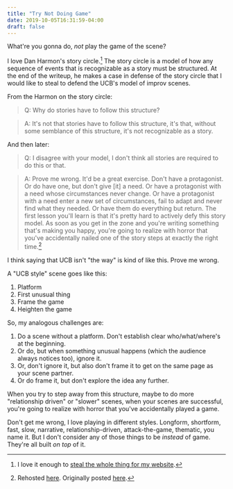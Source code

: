 ```yaml
---
title: "Try Not Doing Game"
date: 2019-10-05T16:31:59-04:00
draft: false
---
```


What're you gonna do, *not* play the game of the scene?

I love Dan Harmon's story circle.[^1] The story circle is a model of how any sequence of events that is recognizable as a story must be structured. At the end of the writeup, he makes a case in defense of the story circle that I would like to steal to defend the UCB's model of improv scenes.

From the Harmon on the story circle:

> Q: Why do stories have to follow this structure?

> A: It's not that stories have to follow this structure, it's that, without some semblance of this structure, it's not recognizable as a story.

And then later:

> Q: I disagree with your model, I don't think all stories are required to do this or that.

> A: Prove me wrong. It'd be a great exercise. Don't have a protagonist. Or do have one, but don't give [it] a need. Or have a protagonist with a need whose circumstances never change. Or have a protagonist with a need enter a new set of circumstances, fail to adapt and never find what they needed. Or have them do everything but return. The first lesson you'll learn is that it's pretty hard to actively defy this story model. As soon as you get in the zone and you're writing something that's making you happy, you're going to realize with horror that you've accidentally nailed one of the story steps at exactly the right time.[^2]

I think saying that UCB isn't "the way" is kind of like this. Prove me wrong.

A "UCB style" scene goes like this:

1. Platform
2. First unusual thing
3. Frame the game
4. Heighten the game

So, my analogous challenges are:

1. Do a scene without a platform. Don't establish clear who/what/where's at the beginning.
2. Or do, but when something unusual happens (which the audience always notices too), ignore it.
3. Or, don't ignore it, but also don't frame it to get on the same page as your scene partner.
4. Or do frame it, but don't explore the idea any further.

When you try to step away from this structure, maybe to do more "relationship driven" or "slower" scenes, when your scenes are successful, you're going to realize with horror that you've accidentally played a game.

Don't get me wrong, I love playing in different styles. Longform, shortform, fast, slow, narrative, relationship-driven, attack-the-game, thematic, you name it. But I don't consider any of those things to be *instead* of game. They're all built *on top* of it.

<!-- What are the parts of a "UCB style" scene?


The is part of something I'm thinking about for a longer future post about how every theater's style is just game in disguise, or expressed with less precision. If you're unconvinced that a handfull of upstarts in the 90's actually discovered "the way," maybe this will help.
 -->

[^1]: I love it enough to [steal the whole thing for my website](/post/the-story-circle).

[^2]: Rehosted [here](/post/the-story-circle/story-structure-106). Originally posted [here](https://channel101.fandom.com/wiki/Story_Structure_106:_Five_Minute_Pilots).
